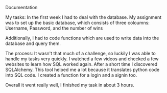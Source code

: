 Documentation

My tasks:
In the first week I had to deal with the database. My assignment was to set up the basic database, which consists of three coloumns:
Username, Password, and the number of wins

Additionally, I had to code functions which are used to write data into the database and query them.


The process:
It wasn't that much of a challenge, so luckily I was able to handle my tasks very quickly. I watched a few videos and checked a few websites to learn
how SQL worked again. After a short time I discovered SQLAlchemy. This tool helped me a lot because it translates python code into SQL code.
I created a function for a login and a signin too.

Overall it went really well, I finished my task in about 3 hours.
